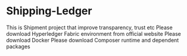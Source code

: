 # Shipping-Ledger

This is  Shipment project that improve transparency, trust etc 
Please download Hyperledger Fabric environment from official website 
Please download Docker
Please download Composer runtime and dependent packages
